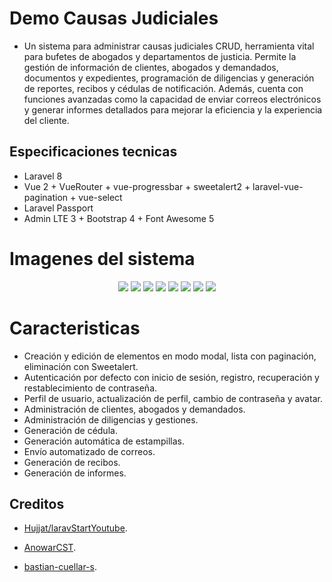 
# Demo Causas Judiciales

- Un sistema para administrar causas judiciales CRUD, herramienta vital para bufetes de abogados y departamentos de justicia. Permite la gestión de información de clientes, abogados y demandados, documentos y expedientes, programación de diligencias y generación de reportes, recibos y cédulas de notificación. Además, cuenta con funciones avanzadas como la capacidad de enviar correos electrónicos y generar informes detallados para mejorar la eficiencia y la experiencia del cliente.

## Especificaciones tecnicas

- Laravel 8
- Vue 2 + VueRouter + vue-progressbar + sweetalert2 + laravel-vue-pagination + vue-select
- Laravel Passport
- Admin LTE 3 + Bootstrap 4 + Font Awesome 5

# Imagenes del sistema

<p align="center">
<img src="https://i.imgur.com/5DbBBpl.png">
<img src="https://i.imgur.com/r7nWhO7.png">
<img src="https://i.imgur.com/SSwZKzd.png">
<img src="https://i.imgur.com/wBz4SKy.png">
<img src="https://i.imgur.com/E5qCgor.png">
<img src="https://i.imgur.com/QPasp7L.png">
<img src="https://i.imgur.com/0Z1oYsD.png">
<img src="https://i.imgur.com/9cfxXYR.png">
</p>

# Caracteristicas

- Creación y edición de elementos en modo modal, lista con paginación, eliminación con Sweetalert.
- Autenticación por defecto con inicio de sesión, registro, recuperación y restablecimiento de contraseña.
- Perfil de usuario, actualización de perfil, cambio de contraseña y avatar.
- Administración de clientes, abogados y demandados.
- Administración de diligencias y gestiones.
- Generación de cédula.
- Generación automática de estampillas.
- Envío automatizado de correos.
- Generación de recibos.
- Generación de informes.

## Creditos

- [Hujjat/laravStart](https://github.com/Hujjat/laravStart)[Youtube](https://www.youtube.com/playlist?list=PLB4AdipoHpxaHDLIaMdtro1eXnQtl_UvE).

- [AnowarCST](https://github.com/AnowarCST/laravel-vue-crud-starter).

- [bastian-cuellar-s](https://github.com/bastian-cuellar-s/demo-causas-judiciales).
